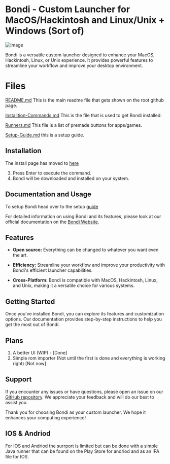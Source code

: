 # Bondi - Custom Launcher for MacOS/Hackintosh and Linux/Unix + Windows (Sort of)

![image](https://github.com/HttpAnimation/Bondi/assets/97435656/f4eacaf7-8f86-439e-94cc-d74353672004)


Bondi is a versatile custom launcher designed to enhance your MacOS, Hackintosh, Linux, or Unix experience. It provides powerful features to streamline your workflow and improve your desktop environment.

# Files
[README.md](README.md) This is the main readme file that gets shown on the root github page.

[Installtion-Commands.md](Installtion-Commands.md) This is the file that is used to get Bondi installed.

[Runners.md](Runners.md) This file is a list of premade buttons for apps/games.

[Setup-Guide.md](Setup-Guide.md) this is a setup guide.

## Installation
The install page has moved to [here](Installtion-Commands.md)

3. Press Enter to execute the command.
4. Bondi will be downloaded and installed on your system.

## Documentation and Usage

To setup Bondi head over to the setup [guide](Setup-Guide.md)

For detailed information on using Bondi and its features, please look at our official documentation on the [Bondi Website](https://httpanimation.github.io/Bondi/).

## Features
- **Open source:** Everything can be changed to whatever you want even the art.

- **Efficiency:** Streamline your workflow and improve your productivity with Bondi's efficient launcher capabilities.

- **Cross-Platform:** Bondi is compatible with MacOS, Hackintosh, Linux, and Unix, making it a versatile choice for various systems.

## Getting Started

Once you've installed Bondi, you can explore its features and customization options. Our documentation provides step-by-step instructions to help you get the most out of Bondi.

## Plans
1. A better UI (WIP) - [Done]
2. Simple rom importer (Not until the first is done and everything is working right) [Not now]

## Support

If you encounter any issues or have questions, please open an issue on our [GitHub repository](https://github.com/HttpAnimation/Bondi/issues). We appreciate your feedback and will do our best to assist you.

Thank you for choosing Bondi as your custom launcher. We hope it enhances your computing experience!

## IOS & Andriod
For IOS and Andriod the surrport is limited but can be done with a simple Java runner that can be found on the Play Store for andriod and as an IPA file for IOS.
